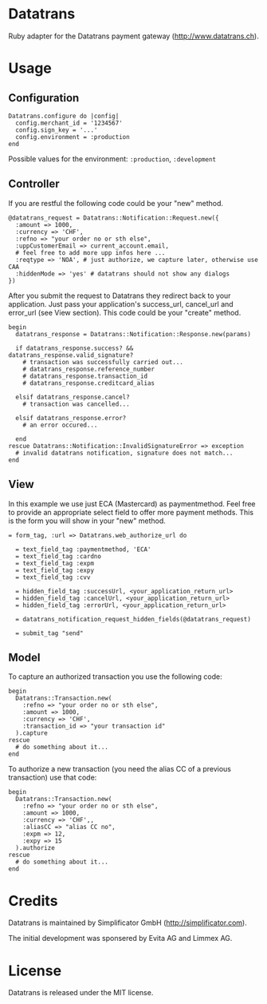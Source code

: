 Datatrans
=========

Ruby adapter for the Datatrans payment gateway (http://www.datatrans.ch).

Usage
=====

Configuration
-------------

    Datatrans.configure do |config|
      config.merchant_id = '1234567'
      config.sign_key = '...'
      config.environment = :production
    end

Possible values for the environment: `:production`, `:development`

Controller
----------

If you are restful the following code could be your "new" method.

    @datatrans_request = Datatrans::Notification::Request.new({
      :amount => 1000,
      :currency => 'CHF',
      :refno => "your order no or sth else",
      :uppCustomerEmail => current_account.email,
      # feel free to add more upp infos here ...
      :reqtype => 'NOA', # just authorize, we capture later, otherwise use CAA
      :hiddenMode => 'yes' # datatrans should not show any dialogs
    })

After you submit the request to Datatrans they redirect back to your application.
Just pass your application's success\_url, cancel\_url and error\_url (see View section).
This code could be your "create" method.

    begin
      datatrans_response = Datatrans::Notification::Response.new(params)
      
      if datatrans_response.success? && datatrans_response.valid_signature?
        # transaction was successfully carried out...
        # datatrans_response.reference_number
        # datatrans_response.transaction_id
        # datatrans_response.creditcard_alias
        
      elsif datatrans_response.cancel?
        # transaction was cancelled...
      
      elsif datatrans_response.error?
        # an error occured...
      
      end
    rescue Datatrans::Notification::InvalidSignatureError => exception
      # invalid datatrans notification, signature does not match...
    end
  
View
----

In this example we use just ECA (Mastercard) as paymentmethod. Feel free to
provide an appropriate select field to offer more payment methods. This is the
form you will show in your "new" method.

    = form_tag, :url => Datatrans.web_authorize_url do
    
      = text_field_tag :paymentmethod, 'ECA'
      = text_field_tag :cardno
      = text_field_tag :expm
      = text_field_tag :expy
      = text_field_tag :cvv
    
      = hidden_field_tag :successUrl, <your_application_return_url>
      = hidden_field_tag :cancelUrl, <your_application_return_url>
      = hidden_field_tag :errorUrl, <your_application_return_url>
    
      = datatrans_notification_request_hidden_fields(@datatrans_request)
    
      = submit_tag "send"

Model
-----

To capture an authorized transaction you use the following code:

    begin
      Datatrans::Transaction.new(
        :refno => "your order no or sth else",
        :amount => 1000,
        :currency => 'CHF',
        :transaction_id => "your transaction id"
      ).capture
    rescue
      # do something about it...
    end
  
To authorize a new transaction (you need the alias CC of a previous transaction) use that code:
  
    begin
      Datatrans::Transaction.new(
        :refno => "your order no or sth else",
        :amount => 1000,
        :currency => 'CHF',,
        :aliasCC => "alias CC no",
        :expm => 12,
        :expy => 15
      ).authorize
    rescue
      # do something about it...
    end
  
  
Credits
=======

Datatrans is maintained by Simplificator GmbH (http://simplificator.com).

The initial development was sponsered by Evita AG and Limmex AG.

License
=======

Datatrans is released under the MIT license.
